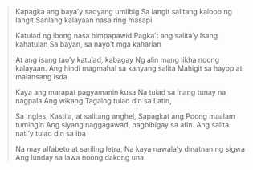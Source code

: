 >Kapagka ang baya’y sadyang umiibig
>Sa langit salitang kaloob ng langit
>Sanlang kalayaan nasa ring masapi
>
>Katulad ng ibong nasa himpapawid
>Pagka’t ang salita’y isang kahatulan
>Sa bayan, sa nayo't mga kaharian
>
>At ang isang tao’y katulad, kabagay
>Ng alin mang likha noong kalayaan.
>Ang hindi magmahal sa kanyang salita
>Mahigit sa hayop at malansang isda
>
>Kaya ang marapat pagyamanin kusa
>Na tulad sa inang tunay na nagpala
>Ang wikang Tagalog tulad din sa Latin,
>
>Sa Ingles, Kastila, at salitang anghel,
>Sapagkat ang Poong maalam tumingin
>Ang siyang naggagawad, nagbibigay sa atin.
>Ang salita nati’y tulad din sa iba
>
>Na may alfabeto at sariling letra,
>Na kaya nawala’y dinatnan ng sigwa
>Ang lunday sa lawa noong dakong una.
